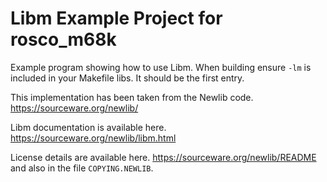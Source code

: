 # Libm Example Project for rosco_m68k

Example program showing how to use Libm. When building ensure ```-lm``` is
included in your Makefile libs. It should be the first entry.

This implementation has been taken from the Newlib code.
<https://sourceware.org/newlib/>

Libm documentation is available here. <https://sourceware.org/newlib/libm.html>

License details are available here. <https://sourceware.org/newlib/README> and
also in the file ```COPYING.NEWLIB```.

